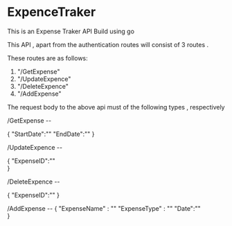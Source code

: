 # ExpenceTraker
This is an Expense Traker API Build using go 

This API , apart from the authentication routes  will consist of 3 routes . 

These routes are as follows:
  1) "/GetExpense"
  2) "/UpdateExpence"
  3) "/DeleteExpence"
  4) "/AddExpense"

The request body to the above api must of the following types , respectively

/GetExpense --


  {
    "StartDate":""
    "EndDate":""
  }

/UpdateExpence --


  {
    "ExpenseID":""    
  }

/DeleteExpence --


  {
    "ExpenseID":""
  }

/AddExpense --
  {
  "ExpenseName" : ""
  "ExpenseType" : ""
    "Date":""    
  }
